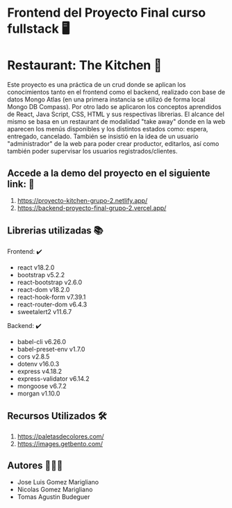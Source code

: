 # Frontend del Proyecto Final curso fullstack :desktop_computer:	 
#  Restaurant: The Kitchen :hamburger:	

Este proyecto es una práctica de un crud donde se aplican los conocimientos tanto en el frontend como el backend, realizado con base de datos Mongo Atlas (en una primera instancia se utilizó de forma local Mongo DB Compass).
Por otro lado se aplicaron los conceptos aprendidos de React, Java Script, CSS, HTML y sus respectivas librerias.
El alcance del mismo se basa en un restaurant de modalidad "take away" donde en la web aparecen los menús disponibles y los distintos estados como: espera, entregado, cancelado.
También se insistió en la idea de un usuario "administrador" de la web para poder crear productor, editarlos, así como también poder supervisar los usuarios registrados/clientes.

## Accede a la demo del proyecto en el siguiente link: :construction:	
1. https://proyecto-kitchen-grupo-2.netlify.app/
1. https://backend-proyecto-final-grupo-2.vercel.app/

## Librerias utilizadas :books:	

Frontend: :heavy_check_mark:	
- react v18.2.0
- bootstrap v5.2.2
- react-bootstrap v2.6.0
- react-dom v18.2.0
- react-hook-form v7.39.1
- react-router-dom v6.4.3
- sweetalert2 v11.6.7

Backend: :heavy_check_mark:	
- babel-cli v6.26.0
- babel-preset-env v1.7.0
- cors v2.8.5
- dotenv v16.0.3
- express v4.18.2
- express-validator v6.14.2
- mongoose v6.7.2
- morgan v1.10.0

## Recursos Utilizados :hammer_and_wrench:	
1. https://paletasdecolores.com/
1. https://images.getbento.com/

## Autores :family_man_boy_boy:	
- Jose Luis Gomez Marigliano
- Nicolas Gomez Marigliano
- Tomas Agustin Budeguer
